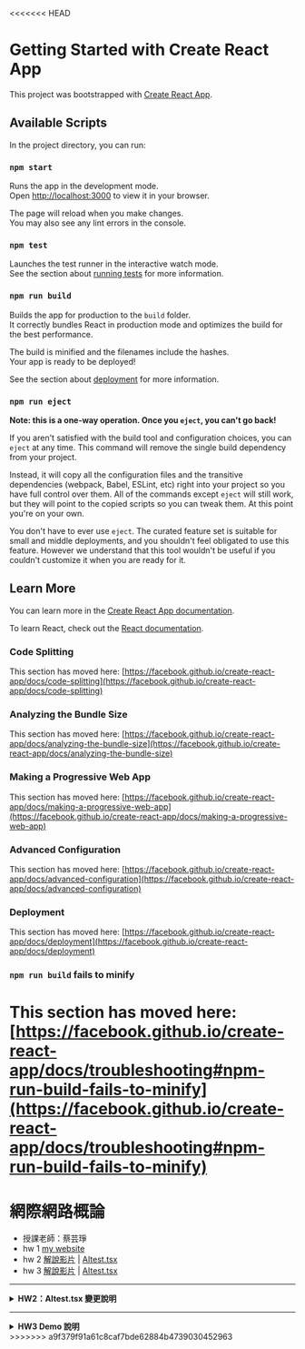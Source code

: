 <<<<<<< HEAD
# Getting Started with Create React App

This project was bootstrapped with [Create React App](https://github.com/facebook/create-react-app).

## Available Scripts

In the project directory, you can run:

### `npm start`

Runs the app in the development mode.\
Open [http://localhost:3000](http://localhost:3000) to view it in your browser.

The page will reload when you make changes.\
You may also see any lint errors in the console.

### `npm test`

Launches the test runner in the interactive watch mode.\
See the section about [running tests](https://facebook.github.io/create-react-app/docs/running-tests) for more information.

### `npm run build`

Builds the app for production to the `build` folder.\
It correctly bundles React in production mode and optimizes the build for the best performance.

The build is minified and the filenames include the hashes.\
Your app is ready to be deployed!

See the section about [deployment](https://facebook.github.io/create-react-app/docs/deployment) for more information.

### `npm run eject`

**Note: this is a one-way operation. Once you `eject`, you can't go back!**

If you aren't satisfied with the build tool and configuration choices, you can `eject` at any time. This command will remove the single build dependency from your project.

Instead, it will copy all the configuration files and the transitive dependencies (webpack, Babel, ESLint, etc) right into your project so you have full control over them. All of the commands except `eject` will still work, but they will point to the copied scripts so you can tweak them. At this point you're on your own.

You don't have to ever use `eject`. The curated feature set is suitable for small and middle deployments, and you shouldn't feel obligated to use this feature. However we understand that this tool wouldn't be useful if you couldn't customize it when you are ready for it.

## Learn More

You can learn more in the [Create React App documentation](https://facebook.github.io/create-react-app/docs/getting-started).

To learn React, check out the [React documentation](https://reactjs.org/).

### Code Splitting

This section has moved here: [https://facebook.github.io/create-react-app/docs/code-splitting](https://facebook.github.io/create-react-app/docs/code-splitting)

### Analyzing the Bundle Size

This section has moved here: [https://facebook.github.io/create-react-app/docs/analyzing-the-bundle-size](https://facebook.github.io/create-react-app/docs/analyzing-the-bundle-size)

### Making a Progressive Web App

This section has moved here: [https://facebook.github.io/create-react-app/docs/making-a-progressive-web-app](https://facebook.github.io/create-react-app/docs/making-a-progressive-web-app)

### Advanced Configuration

This section has moved here: [https://facebook.github.io/create-react-app/docs/advanced-configuration](https://facebook.github.io/create-react-app/docs/advanced-configuration)

### Deployment

This section has moved here: [https://facebook.github.io/create-react-app/docs/deployment](https://facebook.github.io/create-react-app/docs/deployment)

### `npm run build` fails to minify

This section has moved here: [https://facebook.github.io/create-react-app/docs/troubleshooting#npm-run-build-fails-to-minify](https://facebook.github.io/create-react-app/docs/troubleshooting#npm-run-build-fails-to-minify)
=======
# 網際網路概論
- 授課老師：蔡芸琤  
- hw 1  [my website](https://alisonnnnn88.github.io/introduction_to-_the-_internet_alison/)
- hw 2  [解說影片](https://youtu.be/0LIIIj9rs88) | [AItest.tsx](https://github.com/alisonnnnn88/introduction_to-_the-_internet_alison/blob/main/AItest.tsx)
- hw 3  [解說影片](https://youtu.be/cJjc5HpTFEM) | [AItest.tsx](https://github.com/alisonnnnn88/introduction_to-_the-_internet_alison/blob/main/AItest.tsx)

---

<details>
<summary><strong>HW2：AItest.tsx 變更說明</strong></summary>

<br>

- ✅ **1. 函式名稱變更**  
  `AItest` → `HealthAssistant`  
  目的：將聊天機器人改為「健康助手」，功能定位更明確

- ✅ **2. 預設提示變更**  
  '嗨！幫我測試一下台北旅遊的一日行程～' → '嗨！我今天需要記得喝水和運動～'  

- ✅ **3. 初始歡迎語變更**  
  '👋 這裡是 Gemini 小幫手，有什麼想聊的？' → '👋 這裡是健康助手，我會幫你提醒喝水、運動等！'

- ✅ **4. Markdown 支援改為使用 `react-markdown` 套件**  
  <img width="600" alt="image" src="https://github.com/user-attachments/assets/b068bb27-0989-492e-8a24-584a6c5a458e" />

- ✅ **5. 引入套件**  
  `import ReactMarkdown from 'react-markdown';`

- ✅ **6. 修改提示句按鈕內容為健康主題**  
 原本： 今天台北有什麼免費展覽？/幫我把這段英文翻成中文：Hello from Taipei!/寫一首關於捷運的短詩 → 後來： 今天需要喝水提醒/請建議我一天三餐/幫我安排一個簡單的運動計劃
 目的：更貼近健康主題，也更讓使用者知道怎麼問 AI 健康助手。

- ✅ **7. 加入 emoji 字型**  
  <img width="600" alt="image" src="https://github.com/user-attachments/assets/c49e30b6-a691-4b00-a5e4-e96a476f8402" />
  目的：使用表情符號清楚標示重點文字，讓使用者快速抓到重點建議。

- ✅ **8. 頁面標題修改**  
  `Gemini Chat` → `健康助手（Gemini API）`
  目的：在網頁最上面清楚標示 AI 助手名稱。

</details>

---

<details>
<summary><strong>HW3 Demo 說明</strong></summary>

<br>

這個專案是一個**電影小高手**，可以幫助喜歡看電影的朋友們快速搜索 AI 推薦的熱門電影，或是對相關電影影評、海報設計等等有興趣也可以問這個 AI。

---

### 功能介紹

1. 畫面上方可以點選【🔥 熱門電影】，讓使用者挑選想看的類型，點選後由 AI 為您解答此類型的熱門電影 
2. 畫面下方有對話框，可以自行輸入文字詢問 AI 關於電影的問題，也可以參考紫色按鈕的問題，幫助使用者有更好的詢問方向
(使用的API: gemini-2.5-flash)

---

### 畫面設計

以暗色系呈現背景，黃色或白色顯示文字，展現一種科技感。

---

### 功能實作截圖

#### ✅ 熱門電影可篩選類型  
<img width="664" src="https://github.com/user-attachments/assets/10c2f70b-bc30-4513-b35b-ba83a4138b0d" />  
<img width="646" src="https://github.com/user-attachments/assets/dd12d3a7-b507-48fb-bfaf-7a6f4120bb0c" />

#### ✅ 安裝 ReactMarkdown：支援 AI 回應以粗體或表情符號標示重點 
<img width="1856" src="https://github.com/user-attachments/assets/e93d1eec-e686-4199-9b39-1ac7f61a8a00" />

#### ✅ 對話框以灰字顯示，等待使用者輸入文字：以 placeholder 呈現灰字的部分（灰色為預設）  
<img width="1847" src="https://github.com/user-attachments/assets/f255c03f-1a48-4ef2-b831-af860cb0d52f" />

#### ✅ 以紫色按鈕提示使用者怎麼問 AI  
<img width="1633" src="https://github.com/user-attachments/assets/cfe6b4ad-283e-4f3a-a557-db72cedf141f" />

#### ✅ 有成功出現 Loading 狀態  
<img width="1847" src="https://github.com/user-attachments/assets/cc2dc6f1-6aca-42a0-bcb9-f0aad6090c35" />

</details>
>>>>>>> a9f379f91a61c8caf7bde62884b4739030452963
